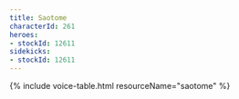 ```yaml
---
title: Saotome
characterId: 261
heroes:
- stockId: 12611
sidekicks:
- stockId: 12611
---
```


{% include voice-table.html resourceName="saotome"
%}
